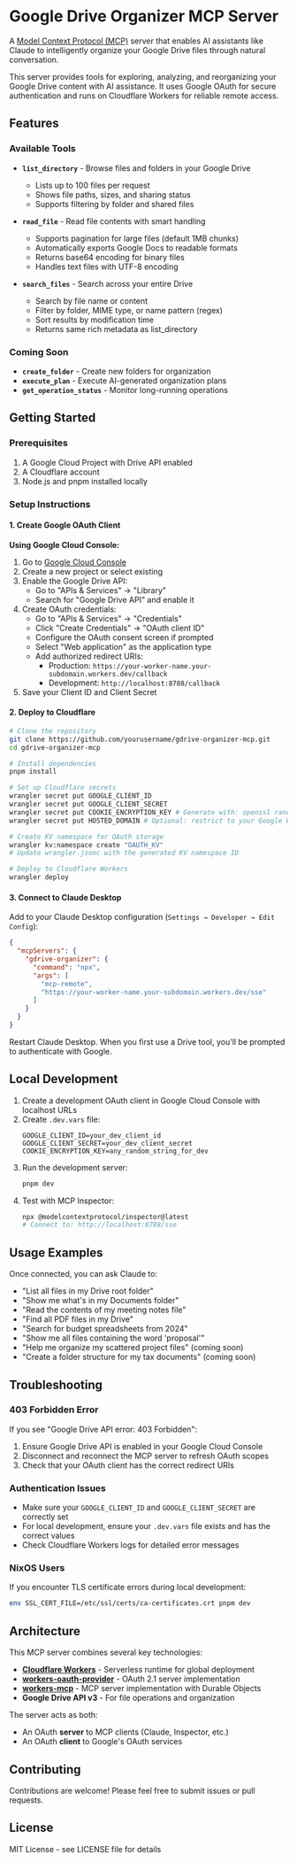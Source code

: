 # Google Drive Organizer MCP Server

A [Model Context Protocol (MCP)](https://modelcontextprotocol.io/introduction) server that enables AI assistants like Claude to intelligently organize your Google Drive files through natural conversation.

This server provides tools for exploring, analyzing, and reorganizing your Google Drive content with AI assistance. It uses Google OAuth for secure authentication and runs on Cloudflare Workers for reliable remote access.

## Features

### Available Tools

- **`list_directory`** - Browse files and folders in your Google Drive
  - Lists up to 100 files per request
  - Shows file paths, sizes, and sharing status
  - Supports filtering by folder and shared files

- **`read_file`** - Read file contents with smart handling
  - Supports pagination for large files (default 1MB chunks)
  - Automatically exports Google Docs to readable formats
  - Returns base64 encoding for binary files
  - Handles text files with UTF-8 encoding

- **`search_files`** - Search across your entire Drive
  - Search by file name or content
  - Filter by folder, MIME type, or name pattern (regex)
  - Sort results by modification time
  - Returns same rich metadata as list_directory

### Coming Soon
- **`create_folder`** - Create new folders for organization
- **`execute_plan`** - Execute AI-generated organization plans
- **`get_operation_status`** - Monitor long-running operations

## Getting Started

### Prerequisites

1. A Google Cloud Project with Drive API enabled
2. A Cloudflare account
3. Node.js and pnpm installed locally

### Setup Instructions

#### 1. Create Google OAuth Client

**Using Google Cloud Console:**
1. Go to [Google Cloud Console](https://console.cloud.google.com/apis/credentials)
2. Create a new project or select existing
3. Enable the Google Drive API:
   - Go to "APIs & Services" → "Library"
   - Search for "Google Drive API" and enable it
4. Create OAuth credentials:
   - Go to "APIs & Services" → "Credentials"
   - Click "Create Credentials" → "OAuth client ID"
   - Configure the OAuth consent screen if prompted
   - Select "Web application" as the application type
   - Add authorized redirect URIs:
     - Production: `https://your-worker-name.your-subdomain.workers.dev/callback`
     - Development: `http://localhost:8788/callback`
5. Save your Client ID and Client Secret

#### 2. Deploy to Cloudflare

```bash
# Clone the repository
git clone https://github.com/yourusername/gdrive-organizer-mcp.git
cd gdrive-organizer-mcp

# Install dependencies
pnpm install

# Set up Cloudflare secrets
wrangler secret put GOOGLE_CLIENT_ID
wrangler secret put GOOGLE_CLIENT_SECRET
wrangler secret put COOKIE_ENCRYPTION_KEY # Generate with: openssl rand -hex 32
wrangler secret put HOSTED_DOMAIN # Optional: restrict to your Google Workspace domain

# Create KV namespace for OAuth storage
wrangler kv:namespace create "OAUTH_KV"
# Update wrangler.jsonc with the generated KV namespace ID

# Deploy to Cloudflare Workers
wrangler deploy
```

#### 3. Connect to Claude Desktop

Add to your Claude Desktop configuration (`Settings → Developer → Edit Config`):

```json
{
  "mcpServers": {
    "gdrive-organizer": {
      "command": "npx",
      "args": [
        "mcp-remote",
        "https://your-worker-name.your-subdomain.workers.dev/sse"
      ]
    }
  }
}
```

Restart Claude Desktop. When you first use a Drive tool, you'll be prompted to authenticate with Google.

## Local Development

1. Create a development OAuth client in Google Cloud Console with localhost URLs
2. Create `.dev.vars` file:
   ```
   GOOGLE_CLIENT_ID=your_dev_client_id
   GOOGLE_CLIENT_SECRET=your_dev_client_secret
   COOKIE_ENCRYPTION_KEY=any_random_string_for_dev
   ```
3. Run the development server:
   ```bash
   pnpm dev
   ```
4. Test with MCP Inspector:
   ```bash
   npx @modelcontextprotocol/inspector@latest
   # Connect to: http://localhost:8788/sse
   ```

## Usage Examples

Once connected, you can ask Claude to:

- "List all files in my Drive root folder"
- "Show me what's in my Documents folder"
- "Read the contents of my meeting notes file"
- "Find all PDF files in my Drive"
- "Search for budget spreadsheets from 2024"
- "Show me all files containing the word 'proposal'"
- "Help me organize my scattered project files" (coming soon)
- "Create a folder structure for my tax documents" (coming soon)

## Troubleshooting

### 403 Forbidden Error
If you see "Google Drive API error: 403 Forbidden":
1. Ensure Google Drive API is enabled in your Google Cloud Console
2. Disconnect and reconnect the MCP server to refresh OAuth scopes
3. Check that your OAuth client has the correct redirect URIs

### Authentication Issues
- Make sure your `GOOGLE_CLIENT_ID` and `GOOGLE_CLIENT_SECRET` are correctly set
- For local development, ensure your `.dev.vars` file exists and has the correct values
- Check Cloudflare Workers logs for detailed error messages

### NixOS Users
If you encounter TLS certificate errors during local development:
```bash
env SSL_CERT_FILE=/etc/ssl/certs/ca-certificates.crt pnpm dev
```

## Architecture

This MCP server combines several key technologies:

- **[Cloudflare Workers](https://developers.cloudflare.com/workers/)** - Serverless runtime for global deployment
- **[workers-oauth-provider](https://github.com/cloudflare/workers-oauth-provider)** - OAuth 2.1 server implementation
- **[workers-mcp](https://github.com/cloudflare/workers-mcp)** - MCP server implementation with Durable Objects
- **Google Drive API v3** - For file operations and organization

The server acts as both:
- An OAuth **server** to MCP clients (Claude, Inspector, etc.)
- An OAuth **client** to Google's OAuth services

## Contributing

Contributions are welcome! Please feel free to submit issues or pull requests.

## License

MIT License - see LICENSE file for details